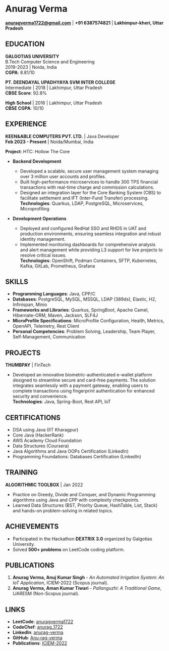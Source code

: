 # Anurag Verma
**anuragverma1722@gmail.com** | **+91 6387574821** | **Lakhimpur-kheri, Uttar Pradesh**

## **EDUCATION**
**GALGOTIAS UNIVERSITY**  
B.Tech Computer Science and Engineering  
2019-2023 | Noida, India  
**CGPA**: 8.81/10  

**PT. DEENDAYAL UPADHYAYA SVM INTER COLLEGE**  
Intermediate | 2018 | Lakhimpur, Uttar Pradesh  
**CBSE Score**: 92.8%  

**High School** | 2016 | Lakhimpur, Uttar Pradesh  
**CBSE CGPA**: 10/10  


## **EXPERIENCE**
**KEEN&ABLE COMPUTERS PVT. LTD.** | Java Developer  
**Feb 2023 - Present** | Noida/Mumbai, India  

**Project**: HTC: Hollow The Core  
- **Backend Development**  
  - Developed a scalable, secure user management system managing over 3 million user accounts and profiles.  
  - Built high-performance microservices to handle 300 TPS financial transactions with real-time charge and commission calculations.  
  - Designed an integration layer for the Core Banking System (CBS) to facilitate settlement and IFT (Inter-Fund Transfer) processing.  
  **Technologies**: Quarkus, LDAP, PostgreSQL, Microservices, Microprofiling  

- **Development Operations**  
  - Deployed and configured RedHat SSO and RHDS in UAT and production environments, ensuring seamless integration and robust identity management.  
  - Implemented monitoring dashboards for comprehensive analysis and alert management while providing L3 support for live projects to resolve critical issues.  
  **Technologies**: OpenShift, Podman Containers, SFTP, Kubernetes, Kafka, GitLab, Prometheus, Grafana  


## **SKILLS**
- **Programming Languages**: Java, CPP/C  
- **Databases**: PostgreSQL, MySQL, MSSQL, LDAP (389ds), Elastic, H2, Infinispan, Minio  
- **Frameworks and Libraries**: Quarkus, SpringBoot, Apache Camel, Hibernate-ORM, Maven, Jackson, SLF4J  
- **MicroProfile Specifications**: MicroProfile Configuration, Health, Metrics, OpenAPI, Telemetry, Rest Client  
- **Personal Competencies**: Problem Solving, Leadership, Team Player, Self-Management, Communication  


## **PROJECTS**
**THUMBPAY** | FinTech  
- Developed an innovative biometric-authenticated e-wallet platform designed to streamline secure and card-free payments. The solution integrates seamlessly with a payment gateway, enabling users to complete transactions using fingerprint authentication for enhanced security and convenience.  
**Technologies**: Java, Spring-Boot, Rest API, IoT  


## **CERTIFICATIONS**
- DSA using Java (IIT Kharagpur)  
- Core Java (HackerRank)  
- AWS Academy Cloud Foundation  
- Data Structures (Coursera)  
- Java Algorithms and Java OOPs Certification (LinkedIn)  
- Programming Foundations: Databases Certification (LinkedIn)  


## **TRAINING**
**ALGORITHMIC TOOLBOX** | Jan 2022  
- Practice on Greedy, Divide and Conquer, and Dynamic Programming algorithms using Java and CPP with complexity checkpoints.  
- Learned Data Structures (BST, Priority Queue, HashTable, List, Stack) and hands-on problem-solving in related topics.  


## **ACHIEVEMENTS**
- Participated in the Hackathon **DEXTRIX 3.0** organized by Galgotias University.  
- Solved **500+ problems** on LeetCode coding platform.  


## **PUBLICATIONS**
1. **Anurag Verma, Anuj Kumar Singh** - _An Automated Irrigation System: An IoT Application_, ICIEM-2022 (Scopus journal).  
2. **Anurag Verma, Aman Kumar Tiwari** - _Pallanguzhi: A Traditional Game_, IJARESM (Non-Scopus journal).


## **LINKS**
- **LeetCode**: [anuragverma1722](https://leetcode.com/anuragverma1722/)  
- **CodeChef**: [anurag_1722](https://www.codechef.com/users/anurag_1722)  
- **LinkedIn**: [anurag-verma](https://www.linkedin.com/in/anurag-verma-7ba9741b2/)  
- **GitHub**: [Anu-rag-verma](https://github.com/Anu-rag-verma)  
- **Publications**: [ICIEM-2022](https://ieeexplore.ieee.org/document/9853133)  
